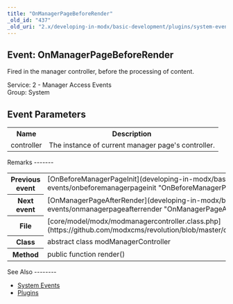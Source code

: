 ```yaml
---
title: "OnManagerPageBeforeRender"
_old_id: "437"
_old_uri: "2.x/developing-in-modx/basic-development/plugins/system-events/onmanagerpagebeforerender"
---
```


Event: OnManagerPageBeforeRender
--------------------------------

Fired in the manager controller, before the processing of content.

Service: 2 - Manager Access Events   
Group: System

Event Parameters
----------------

<table><tbody><tr><th>Name</th><th>Description</th></tr><tr><td>controller</td><td>The instance of current manager page's controller.</td></tr></tbody></table>Remarks
-------

<table><tbody><tr><th>Previous event</th><td>[OnBeforeManagerPageInit](developing-in-modx/basic-development/plugins/system-events/onbeforemanagerpageinit "OnBeforeManagerPageInit")</td></tr><tr><th>Next event</th><td>[OnManagerPageAfterRender](developing-in-modx/basic-development/plugins/system-events/onmanagerpageafterrender "OnManagerPageAfterRender")</td></tr><tr><th>File</th><td>[core/model/modx/modmanagercontroller.class.php](https://github.com/modxcms/revolution/blob/master/core/model/modx/modmanagercontroller.class.php)</td></tr><tr><th>Class</th><td>abstract class modManagerController</td></tr><tr><th>Method</th><td>public function render()</td></tr></tbody></table>See Also
--------

- [System Events](developing-in-modx/basic-development/plugins/system-events "System Events")
- [Plugins](developing-in-modx/basic-development/plugins "Plugins")